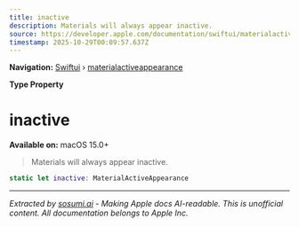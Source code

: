 ```yaml
---
title: inactive
description: Materials will always appear inactive.
source: https://developer.apple.com/documentation/swiftui/materialactiveappearance/inactive
timestamp: 2025-10-29T00:09:57.637Z
---
```


**Navigation:** [Swiftui](/documentation/swiftui) › [materialactiveappearance](/documentation/swiftui/materialactiveappearance)

**Type Property**

# inactive

**Available on:** macOS 15.0+

> Materials will always appear inactive.

```swift
static let inactive: MaterialActiveAppearance
```

---

*Extracted by [sosumi.ai](https://sosumi.ai) - Making Apple docs AI-readable.*
*This is unofficial content. All documentation belongs to Apple Inc.*
